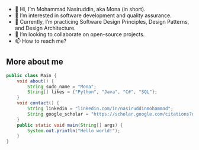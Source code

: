 - 👋 Hi, I’m Mohammad Nasiruddin, aka Mona (in short).
- 👀 I’m interested in software development and quality assurance.
- 🌱 Currently, I’m practicing Software Design Principles, Design Patterns, and Design Architecture.
- 💞️ I’m looking to collaborate on open-source projects.
- 📫 How to reach me?

## More about me
```java
public class Main {
    void about() {
        String sudo_name = "Mona";
        String[] likes = {"Python", "Java", "C#", "SQL"};
    }
    void contact() {
        String linkedin = "linkedin.com/in/nasiruddinmohammad";
        String google_scholar = "https://scholar.google.com/citations?user=GjagO0gAAAAJ";
    }
    public static void main(String[] args) {
        System.out.println("Hello world!");
    }
}
```

<!---
m-nasiruddin/m-nasiruddin is a ✨ special ✨ repository because its `README.md` (this file) appears on your GitHub profile.
You can click the Preview link to take a look at your changes.
--->
